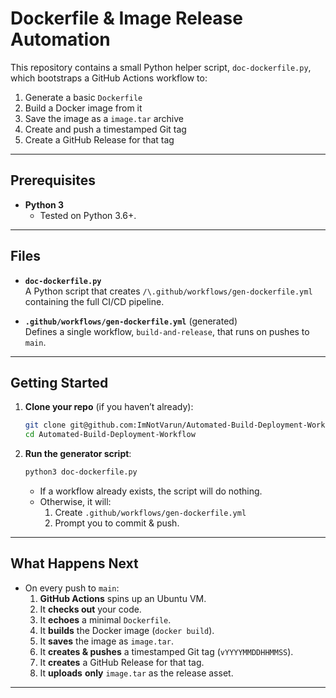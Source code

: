 # Dockerfile & Image Release Automation

This repository contains a small Python helper script, `doc-dockerfile.py`, which bootstraps a GitHub Actions workflow to:

1. Generate a basic `Dockerfile`  
2. Build a Docker image from it  
3. Save the image as a `image.tar` archive  
4. Create and push a timestamped Git tag  
5. Create a GitHub Release for that tag

---

## Prerequisites

- **Python 3**  
  - Tested on Python 3.6+.  
---

## Files

- **`doc-dockerfile.py`**  
  A Python script that creates `/\.github/workflows/gen-dockerfile.yml` containing the full CI/CD pipeline.

- **`.github/workflows/gen-dockerfile.yml`** (generated)  
  Defines a single workflow, `build-and-release`, that runs on pushes to `main`.

---

## Getting Started

1. **Clone your repo** (if you haven’t already):

   ```bash
   git clone git@github.com:ImNotVarun/Automated-Build-Deployment-Workflow.git
   cd Automated-Build-Deployment-Workflow
   ```

2. **Run the generator script**:

   ```bash
   python3 doc-dockerfile.py
   ```

   - If a workflow already exists, the script will do nothing.  
   - Otherwise, it will:
     1. Create `.github/workflows/gen-dockerfile.yml`  
     2. Prompt you to commit & push.

---

## What Happens Next

- On every push to `main`:
  1. **GitHub Actions** spins up an Ubuntu VM.  
  2. It **checks out** your code.  
  3. It **echoes** a minimal `Dockerfile`.  
  4. It **builds** the Docker image (`docker build`).  
  5. It **saves** the image as `image.tar`.  
  6. It **creates & pushes** a timestamped Git tag (`vYYYYMMDDHHMMSS`).  
  7. It **creates** a GitHub Release for that tag.  
  8. It **uploads** **only** `image.tar` as the release asset.

---

